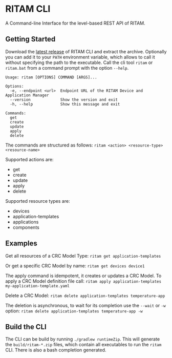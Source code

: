 # RITAM CLI
A Command-line Interface for the level-based REST API of RITAM.

## Getting Started
Download the [latest release](https://github.com/Legion2/ritam/releases/latest) of RITAM CLI and extract the archive.
Optionally you can add it to your `PATH` environment variable, which allows to call it without specifying the path to the executable. 
Call the cli tool `ritam` or `ritam.bat` from a command prompt with the option `--help`.

```
Usage: ritam [OPTIONS] COMMAND [ARGS]...

Options:
  -e, --endpoint <url>  Endpoint URL of the RITAM Device and Application Manager
  --version             Show the version and exit
  -h, --help            Show this message and exit

Commands:
  get
  create
  update
  apply
  delete
```

The commands are structured as follows:
`ritam <action> <resource-type> <resource-name>`

Supported actions are:
* get
* create
* update
* apply
* delete

Supported resource types are:
* devices
* application-templates
* applications
* components

## Examples
Get all resources of a CRC Model Type:
`ritam get application-templates`

Or get a specific CRC Model by name:
`ritam get devices device1`

The apply command is idempotent, it creates or updates a CRC Model. To apply a CRC Model definition file call:
`ritam apply application-templates my-application-template.yaml`

Delete a CRC Model:
`ritam delete application-templates temperature-app`

The deletion is asynchronous, to wait for its completion use the `--wait` or `-w` option:
`ritam delete application-templates temperature-app -w`

## Build the CLI

The CLI can be build by running `./gradlew runtimeZip`.
This will generate the `build/ritam-*.zip` files, which contain all executables to run the `ritam` CLI.
There is also a bash completion generated.
